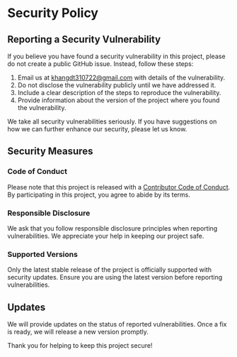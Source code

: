 # Security Policy

## Reporting a Security Vulnerability

If you believe you have found a security vulnerability in this project, please do not create a public GitHub issue.
Instead, follow these steps:

1. Email us at [khangdt310722@gmail.com](mailto:khangdt310722@gmail.com) with details of the vulnerability.
2. Do not disclose the vulnerability publicly until we have addressed it.
3. Include a clear description of the steps to reproduce the vulnerability.
4. Provide information about the version of the project where you found the vulnerability.

We take all security vulnerabilities seriously. If you have suggestions on how we can further enhance our security,
please let us know.

## Security Measures

### Code of Conduct

Please note that this project is released with a [Contributor Code of Conduct](CODE_OF_CONDUCT.md). By participating in
this project, you agree to abide by its terms.

### Responsible Disclosure

We ask that you follow responsible disclosure principles when reporting vulnerabilities. We appreciate your help in
keeping our project safe.

### Supported Versions

Only the latest stable release of the project is officially supported with security updates. Ensure you are using the
latest version before reporting vulnerabilities.

## Updates

We will provide updates on the status of reported vulnerabilities. Once a fix is ready, we will release a new version
promptly.

Thank you for helping to keep this project secure!
